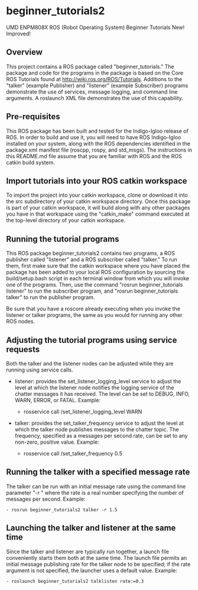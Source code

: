 # beginner_tutorials2
UMD ENPM808X ROS (Robot Operating System) Beginner Tutorials New! Improved!

## Overview
This project contains a ROS package called "beginner_tutorials."  The package
and code for the programs in the package is based on the Core ROS Tutorials found at http://wiki.ros.org/ROS/Tutorials.  Additions to the "talker" (example Publisher) and "listener" (example Subscriber)
programs demonstrate the use of services, message logging, and command line arguments.  A roslaunch
XML file demonstrates the use of this capability.

## Pre-requisites
This ROS package has been built and tested for the Indigo-Igloo release of ROS.
In order to build and use it, you will need to have ROS Indigo-Igloo installed on your system, along with the ROS dependencies identified in the package.xml manifest file (roscpp, rospy, and std_msgs).  The instructions in this README.md file assume that you are familiar with ROS and the ROS catkin build system.

## Import tutorials into your ROS catkin workspace
To import the project into your catkin workspace, clone or download it into the src subdirectory of your catkin workspace directory.  Once this package is part of your catkin workspace, it will build along with any other packages you have in that workspace using the "catkin_make" command executed at the top-level directory of your catkin workspace.

## Running the tutorial programs
This ROS package beginner_tutorials2 contains two programs, a ROS publisher called "listener" and a ROS subscriber called "talker."  To run them, first make sure that the catkin workspace where you have placed the package has been added to your local ROS configuration by sourcing the build/setup.bash script in each terminal window from which you will invoke one of the programs.  Then, use the command
"rosrun beginner_tutorials listener" to run the subscriber program, and
"rosrun beginner_tutorials talker" to run the publisher program.

Be sure that you have a roscore already executing when you invoke the listener
or talker programs, the same as you would for running any other ROS nodes.

## Adjusting the tutorial programs using service requests
Both the talker and the listener nodes can be adjusted while they are running using service calls.

- listener: provides the set_listener_logging_level service to adjust the level at which the listener node notifies the logging service of the chatter messages it has received.  The level can be set to DEBUG, INFO, WARN, ERROR, or FATAL.  Example:

    - rosservice call /set_listener_logging_level WARN

- talker: provides the set_talker_frequency service to adjust the level at which the talker node publishes messages to the chatter topic.  The frequency, specified as a messages per second rate, can be set to any non-zero, positive value.  Example:

    - rosservice call /set_talker_frequency 0.5
    
## Running the talker with a specified message rate
The talker can be run with an initial message rate using the command line parameter "-r <rate>" where the rate is a real number specifying the number of messages per second.  Example:

    - rosrun beginner_tutorials2 talker -r 1.5
    
## Launching the talker and listener at the same time
Since the talker and listener are typically run together, a launch file conveniently starts them both at the same time.  The launch file permits an initial message publishing rate for the talker node to be specified; if the rate argument is not specified, the launcher uses a default value.  Example:

    - roslaunch beginner_tutorials2 talklisten rate:=0.3
